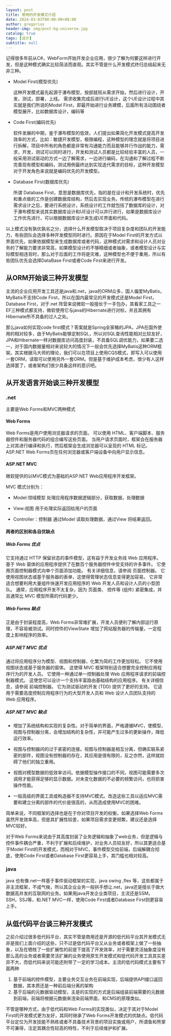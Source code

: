 ```yaml
---
layout: post
title: 常用的开发模式介绍
date: 2024-03-03T00:00:00+08:00
author: gregorius
header-img: img/post-bg-universe.jpg
catalog: true
tags: [设计]
subtitle: null
---
```


记得很多年前从C#，WebForm开始开发企业应用，很少了解为何要这样进行开发，但是这种模式确实比较简洁而直观。其实不管是什么开发模式终归总结起来无非三种。

- Model First(模型优先)
  
  这种开发模式最先起源于瀑布模型，按部就班从需求开始，然后进行设计，开发，测试，部署，上线。
  需求收集完成后进行UE设计，这个UE设计过程中其实就是我们所说的Model First，即最开始进行业务建模，后面所有活动围绕者模型展开，比如数据库设计，编码等

- Code First(编码优先)
  
  软件发展的中期，鉴于瀑布模型的低效，人们提出如果简化开发模式提高开发效率的方式，比如：敏捷开发模型，极限编程，这种模型的理念就是将项目进行拆解，项目中所有的角色都是非常有沟通能力而且能够并行作战的能力，需求，开发，测试可以同时进行，开发和测试人员都是比较经验丰富的人员，一般采用测试驱动的方式一边了解需求，一边进行编码，在沟通和了解过程不断完善现有模型和编码，测试用例最终达到实现迭代需求的目标，这种开发模型对于开发角色来说就是编码优先的开发模型。

- Database First(数据库优先)

  所谓 Database First，意思是数据库优先，指的是在设计和开发系统时，优先和重点做的工作是创建数据库结构，然后去实现业务。传统的瀑布模型在进行需求设计之后，要进行系统设计，系统设计的工作就包括了数据库的设计，对于瀑布模型来说其实数据库设计和UE设计可以并行进行，如果是数据库设计工作优先进行，可以根据数据库设计来生成UE界面和代码。

以上模式没有孰优孰劣之分，选择什么开发模型取决于项目复杂度和团队的开发能力，有些团队会选择多种开发模型同时进行。原因在于Model First的开发方式以界面优先，如果依据模型来生成数据库或者代码，这种模式对需求和设计人员对业务的了解能力要求非常高，如果模型设计的不够精细或者抽象，或者模型设计与实际模型相违背时，那么对于后面的工作将是灾难，这种模型也不便于重用，所以有些团队优先会选择DataBase First或者Code First来进行开发。

## 从ORM开始谈三种开发模型

主流的企业应用开发工具还是java和.net，java的ORM众多，国人偏爱MyBatis，MyBatis不支持Code First，所以在国内最常见的开发模式还是Model First，Database First，对于.net 阵营来说微软一般擅长于一手包办，其看家工具之一EF三种模式都支持，微软使用它与java的Hibernate进行对标，并且其拥有Hibernate所不具备的过人之处。

那么java如何实现code first模式？答案就是Spring全家桶的JPA，JPA在国外使用的相对较多，由于MyBatis能够定制SQL，所以对SQL查询性能相对比较友好，JPA和Hibernate一样对数据库访问高度封装，不具备SQL调优能力，如果要二选一，对于国内数据量相对来说较大的情况下一般会优先选择MyBatis这种ORM框架。其实根据马大师的理论，我们可以在项目上使用CQS模式，即写入可以使用一套ORM，读取可以使用另外一套ORM。但是基于维护成本考虑，很少有人这样选择罢了，或者架构们很少具备这样的意识吧。

## 从开发语言开始谈三种开发模型

### .net
  
  主要是Web Forms和MVC两种模式

#### Web Forms

  Web Forms是用户使用浏览器请求的页面。 可以使用 HTML、客户端脚本、服务器控件和服务器代码的组合编写这些页面。 当用户请求页面时，框架会在服务器上对其进行编译和执行，然后框架会生成浏览器可以呈现的 HTML 标记。 ASP.NET Web Forms页在任何浏览器或客户端设备中向用户显示信息。

#### ASP.NET MVC

微软提供的以MVC模式为基础的ASP.NET Web应用程序开发框架。

MVC 模式分别为：

- Model:领域模型 处理应用程序数据逻辑部分，获取数据，处理数据

- View:视图 用于处理实际返回给用户的页面

- Controller：控制器 通过Model 读取处理数据，通过View 将结果返回。

#### 两者的区别和各自优缺点

##### Web Forms 优点

它支持通过 HTTP 保留状态的事件模型，这有益于开发业务线 Web 应用程序。 基于 Web 窗体的应用程序提供了在数百个服务器控件中受支持的许多事件。
它使用页面控制器模式向单个页面添加功能。 有关详细信息，请参阅 页面控制器。
它使用视图状态或基于服务器的表单，这使得管理状态信息变得更加容易。
它非常适合想要利用大量组件快速开发应用程序的 Web 开发人员和设计人员的小型团队。
通常，应用程序开发不太复杂，因为 页面类、 控件等 (组件) 紧密集成，并且通常比 MVC 模型所需的代码更少。

##### Web Forms 缺点

正是由于封装程度高，Web Forms非常难扩展，开发人员便利了解内部运行原理，不容易被测试。同时控件的ViewState 增加了网站服务器的传输量，一定程度上影响程序的效率。

##### ASP.NET MVC 优点

通过将应用程序分为模型、视图和控制器，化繁为简的工作更加轻松。
它不使用视图状态或基于服务器的窗体。 这使得 MVC 框架特别适合想要完全控制应用程序行为的开发人员。
它使用一种通过单一控制器处理 Web 应用程序请求的前端控制器模式。 这使您可以设计一个支持丰富路由基础结构的应用程序。 有关详细信息，请参阅 前端控制器。
它为测试驱动的开发 (TDD) 提供了更好的支持。
它适用于需要高度控制应用程序行为的大型开发人员和 Web 设计人员团队支持的 Web 应用程序。

##### ASP.NET MVC 缺点

- 增加了系统结构和实现的复杂性。对于简单的界面，严格遵循MVC，使模型、视图与控制器分离，会增加结构的复杂性，并可能产生过多的更新操作，降低运行效率。

- 视图与控制器间的过于紧密的连接。视图与控制器是相互分离，但确实联系紧密的部件，视图没有控制器的存在，其应用是很有限的，反之亦然，这样就妨碍了他们的独立重用。

- 视图对模型数据的低效率访问。依据模型操作接口的不同，视图可能需要多次调用才能获得足够的显示数据。对未变化数据的不必要的频繁访问，也将损害操作性能。

- 一般高级的界面工具或构造器不支持MVC模式。改造这些工具以适应MVC需要和建立分离的部件的代价是很高的，从而造成使用MVC的困难。
  
简单来说，不同框架的选择也是在于你对项目开发的权衡，如果选择Web Forms虽然开发效率高，但是其扩展性较差，如果项目需求变更频繁，建议还是选择MVC较好。

对于Web Forms来说由于其高度封装了业务逻辑和抽象了web业务，但是逻辑与控件事件耦合严重，不利于扩展和后续维护，对业务人员较友好，所以其更适合基于Model First的开发模式，而相对于MVC，事件模型交给前端，后端解耦合彻底，使用Code First或者Database First更容易上手，其门槛也相对较高。

### java

java 也有像.net一样基于事件驱动框架的实现，java swing ,flex 等，这些都属于非主流框架，不成气候，所以其企业业务一般拱手想让.net，java还是擅长于做大数据高并发的互联网的业务。如果用java开发企业类项目，主流还是SSM，SSH，SSJ等，和.NET MVC一样，使用Code First或者Database First则更容易上手。

## 从低代码平台谈三种开发模式

之前介绍过很多低代码平台，其实不管是商用还是开源的低代码平台其开发模式无非是我们上面介绍的这些，只不过是低代码平台又从业务或者框架上做了一些抽象，以及在牺牲了一些扩展性的前提下提高了开发效率，对于需要灵活抽象度没有那么高的业务或者需要灵活扩展的业务使用原生开发模式和低代码开发工具其实差异不大，而低代码来说可能还附带了一定的学习成本。主流的低代码模式主要有下面两种

  1. 基于前端的控件模型，主要业务交互业务在前端实现，后端提供API接口返回数据，其本质还是一种前后端分离的架构
  2. 基于后端的元数据驱动模型，主是的实现的方式是后端组装前端需要的元数据到前端，前端将根据元数据来渲染前端界面，和CMS的原理类似。

不管是哪种方式，由于低代码和Web Forms的实现类似，决定于其对于Model First的开发模式更为友好，其同时继承了Web Forms开发模式的优缺点。低代码平台定位为开发技能不熟练或者不具备技术背景的项目实施或用户，所谓鱼和熊掌不可兼得，注定其耦合性较高的特性，不利于后续维护和扩展。
